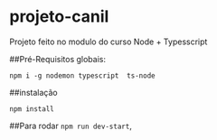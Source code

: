 # projeto-canil

Projeto feito no modulo do curso Node + Typesscript

##Pré-Requisitos globais:

`npm i -g nodemon typescript  ts-node `

##instalação

`npm install`

##Para rodar
`npm run dev-start`,
